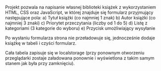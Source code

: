 Projekt pozwala na napisanie własnej biblioteki książek z wykorzystaniem HTML, CSS oraz JavaScript,
w której znajduje się formularz przyjmujący następujące pola:
a) Tytuł książki (co najmniej 1 znak)
b) Autor książki (co najmniej 3 znaki)
c) Priorytet przeczytania (liczby od 1 do 5)
d) Listę z kategoriami (3 kategorie do wyboru)
e) Przycisk umożliwiający wysyłanie

Po wysłaniu formularza strona nie przeładowuje się, jednocześnie dodaje
książkę w tabeli i czyści formularz.

Cała tabela zapisuje się w localstorage (przy ponownym otworzeniu przeglądarki zostaje
załadowana ponownie i wyświetlona z takim samym stanem jak była przy zamknięciu).
